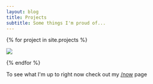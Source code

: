 ```yaml
---
layout: blog
title: Projects
subtitle: Some things I'm proud of...
---
```


{% for project in site.projects %}

<div class="projectdiv">
<img src="{{project.heroimage}}" />
</div>


{% endfor %}

To see what I'm up to right now check out my [/now](/now) page
